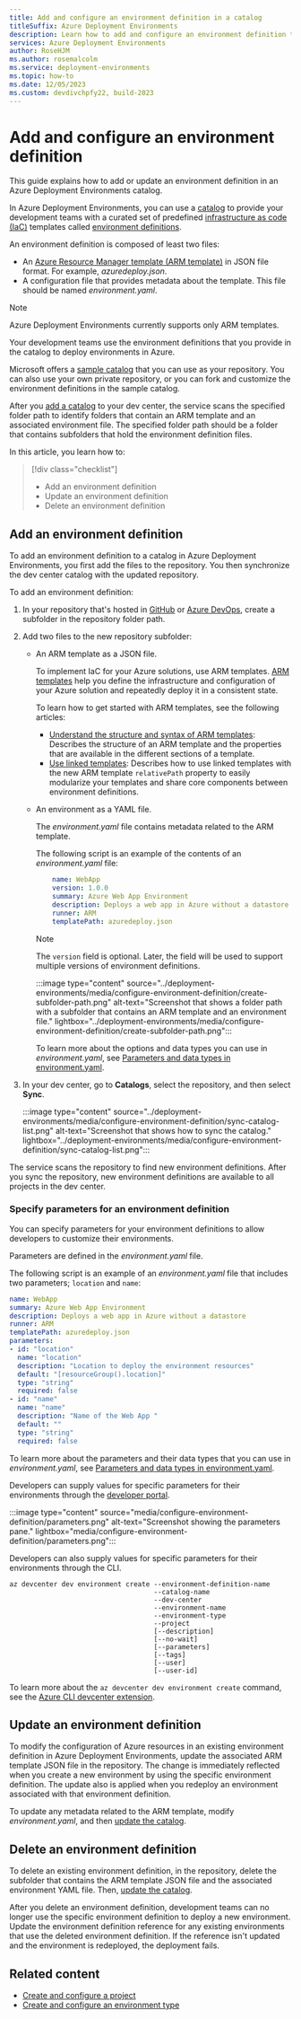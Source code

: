 ```yaml
---
title: Add and configure an environment definition in a catalog
titleSuffix: Azure Deployment Environments
description: Learn how to add and configure an environment definition to use in your Azure Deployment Environments projects.
services: Azure Deployment Environments
author: RoseHJM
ms.author: rosemalcolm
ms.service: deployment-environments
ms.topic: how-to
ms.date: 12/05/2023
ms.custom: devdivchpfy22, build-2023
---
```


# Add and configure an environment definition

This guide explains how to add or update an environment definition in an Azure Deployment Environments catalog.

In Azure Deployment Environments, you can use a [catalog](concept-environments-key-concepts.md#catalogs) to provide your development teams with a curated set of predefined [infrastructure as code (IaC)](/devops/deliver/what-is-infrastructure-as-code) templates called [environment definitions](concept-environments-key-concepts.md#environment-definitions).

An environment definition is composed of least two files:

- An [Azure Resource Manager template (ARM template)](../azure-resource-manager/templates/overview.md) in JSON file format. For example, *azuredeploy.json*.
- A configuration file that provides metadata about the template. This file should be named *environment.yaml*.

>[!NOTE]
> Azure Deployment Environments currently supports only ARM templates.

Your development teams use the environment definitions that you provide in the catalog to deploy environments in Azure.

Microsoft offers a [sample catalog](https://aka.ms/deployment-environments/SampleCatalog) that you can use as your repository. You can also use your own private repository, or you can fork and customize the environment definitions in the sample catalog.

After you [add a catalog](how-to-configure-catalog.md) to your dev center, the service scans the specified folder path to identify folders that contain an ARM template and an associated environment file. The specified folder path should be a folder that contains subfolders that hold the environment definition files.

In this article, you learn how to:

> [!div class="checklist"]
>
> - Add an environment definition
> - Update an environment definition
> - Delete an environment definition

<a name="add-a-new-environment-definition"></a>

## Add an environment definition

To add an environment definition to a catalog in Azure Deployment Environments, you first add the files to the repository. You then synchronize the dev center catalog with the updated repository.

To add an environment definition:

1. In your repository that's hosted in [GitHub](https://github.com) or [Azure DevOps](https://dev.azure.com), create a subfolder in the repository folder path.

1. Add two files to the new repository subfolder:

   - An ARM template as a JSON file.

      To implement IaC for your Azure solutions, use ARM templates. [ARM templates](../azure-resource-manager/templates/overview.md) help you define the infrastructure and configuration of your Azure solution and repeatedly deploy it in a consistent state.

      To learn how to get started with ARM templates, see the following articles:

      - [Understand the structure and syntax of ARM templates](../azure-resource-manager/templates/syntax.md): Describes the structure of an ARM template and the properties that are available in the different sections of a template.
      - [Use linked templates](../azure-resource-manager/templates/linked-templates.md?tabs=azure-powershell#use-relative-path-for-linked-templates): Describes how to use linked templates with the new ARM template `relativePath` property to easily modularize your templates and share core components between environment definitions.

   - An environment as a YAML file.

      The *environment.yaml* file contains metadata related to the ARM template.

       The following script is an example of the contents of an *environment.yaml* file:

       ```yaml
           name: WebApp
           version: 1.0.0
           summary: Azure Web App Environment
           description: Deploys a web app in Azure without a datastore
           runner: ARM
           templatePath: azuredeploy.json
        ```  
  
       > [!NOTE]
       > The `version` field is optional. Later, the field will be used to support multiple versions of environment definitions.

      :::image type="content" source="../deployment-environments/media/configure-environment-definition/create-subfolder-path.png" alt-text="Screenshot that shows a folder path with a subfolder that contains an ARM template and an environment file." lightbox="../deployment-environments/media/configure-environment-definition/create-subfolder-path.png":::

      To learn more about the options and data types you can use in *environment.yaml*, see [Parameters and data types in environment.yaml](concept-environment-yaml.md#what-is-environmentyaml).

1. In your dev center, go to **Catalogs**, select the repository, and then select **Sync**.

    :::image type="content" source="../deployment-environments/media/configure-environment-definition/sync-catalog-list.png" alt-text="Screenshot that shows how to sync the catalog." lightbox="../deployment-environments/media/configure-environment-definition/sync-catalog-list.png":::

The service scans the repository to find new environment definitions. After you sync the repository, new environment definitions are available to all projects in the dev center.

### Specify parameters for an environment definition

You can specify parameters for your environment definitions to allow developers to customize their environments. 

Parameters are defined in the *environment.yaml* file. 

The following script is an example of an *environment.yaml* file that includes two parameters; `location` and `name`: 

```YAML
name: WebApp
summary: Azure Web App Environment
description: Deploys a web app in Azure without a datastore
runner: ARM
templatePath: azuredeploy.json
parameters:
- id: "location"
  name: "location"
  description: "Location to deploy the environment resources"
  default: "[resourceGroup().location]"
  type: "string"
  required: false
- id: "name"
  name: "name"
  description: "Name of the Web App "
  default: ""
  type: "string"
  required: false
```

To learn more about the parameters and their data types that you can use in *environment.yaml*, see [Parameters and data types in environment.yaml](concept-environment-yaml.md#parameters-in-environmentyaml).

Developers can supply values for specific parameters for their environments through the [developer portal](https://devportal.microsoft.com).

:::image type="content" source="media/configure-environment-definition/parameters.png" alt-text="Screenshot showing the parameters pane." lightbox="media/configure-environment-definition/parameters.png":::

Developers can also supply values for specific parameters for their environments through the CLI.

```azurecli
az devcenter dev environment create --environment-definition-name
                                    --catalog-name
                                    --dev-center
                                    --environment-name
                                    --environment-type
                                    --project
                                    [--description]
                                    [--no-wait]
                                    [--parameters]
                                    [--tags]
                                    [--user]
                                    [--user-id]
```

To learn more about the `az devcenter dev environment create` command, see the [Azure CLI devcenter extension](/cli/azure/devcenter/dev/environment).

## Update an environment definition

To modify the configuration of Azure resources in an existing environment definition in Azure Deployment Environments, update the associated ARM template JSON file in the repository. The change is immediately reflected when you create a new environment by using the specific environment definition. The update also is applied when you redeploy an environment associated with that environment definition.

To update any metadata related to the ARM template, modify *environment.yaml*, and then [update the catalog](how-to-configure-catalog.md#update-a-catalog).

## Delete an environment definition

To delete an existing environment definition, in the repository, delete the subfolder that contains the ARM template JSON file and the associated environment YAML file. Then, [update the catalog](how-to-configure-catalog.md#update-a-catalog).

After you delete an environment definition, development teams can no longer use the specific environment definition to deploy a new environment. Update the environment definition reference for any existing environments that use the deleted environment definition. If the reference isn't updated and the environment is redeployed, the deployment fails.

## Related content

- [Create and configure a project](./quickstart-create-and-configure-projects.md)
- [Create and configure an environment type](quickstart-create-access-environments.md)
